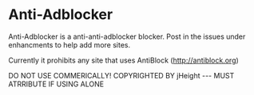 # Anti-Adblocker

Anti-Adblocker is a anti-anti-adblocker blocker. Post in the issues under enhancments to help add more sites.

Currently it prohibits any site that uses AntiBlock (http://antiblock.org)

DO NOT USE COMMERICALLY! COPYRIGHTED BY jHeight --- MUST ATRRIBUTE IF USING ALONE
